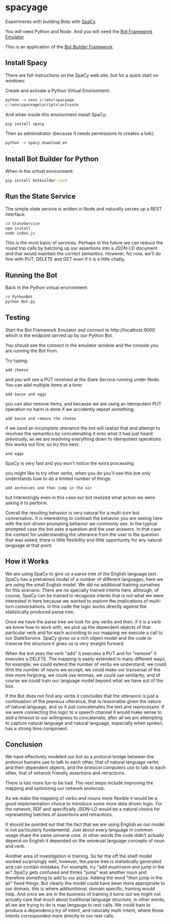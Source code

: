 # spacyage
Experiments with building Bots with [SpaCy](https://spacy.io/)

You will need Python and Node. And you will need the [Bot Framework Emulator](https://github.com/Microsoft/BotFramework-Emulator)

This is an application of the [Bot Builder Framework](https://github.com/Microsoft/botbuilder-python).

## Install Spacy

There are full instructions on the SpaCy web site, but for a quick start on windows:

Create and activate a Python Virtual Environment:

```cmd
python -m venv c:\env\spacyage
c:\env\spaceage\scripts\activate
```

And when inside this environment install SpaCy:

```cmd
pip install spacy
```

Then as administrator (because it needs permissions to creates a link):

```cmd
python -m spacy download en
```

## Install Bot Builder for Python

When in the virtual environment:

```cmd
pip install botbuilder-core
```

## Run the State Service

The simple state service is written in Node and naturally serves up a REST interface:

```cmd
cd StateService
npm install
node index.js
```

This is the most basic of services. Perhaps in the future we can reduce the round trip calls by batching up our assertions into a JSON-LD document and that would maintain the correct semantics. However, for now, we'll do fine with PUT, DELETE and GET even if it is a little chatty.

## Running the Bot

Back in the Python virtual environment:

```cmd
cd PythonBot
python Bot.py
```

## Testing

Start the Bot Framework Emulator and connect to http://localhost:9000 which is the endpoint served up by our Python Bot.

You should see the connect in the emulator window and the console you are running the Bot from.

Try typing:

```
add cheese
```

and you will see a PUT received at the State Service running under Node. You can add multiple items at a time:

```
add bacon and eggs
```

you can also remove items, and because we are using an idempotent PUT operation no harm is done if we accidently repeat something:

```
add bacon and remove the cheese
```

if we send an incomplete utterance the bot will realize that and attempt to resolves the semantics by concatenating it onto what it had just heard previously, as we are resolving everything down to idempotent operations this works out fine, so try this next:

```
and eggs
```

SpaCy is very fast and you won't notice the extra processing.

you might like to try other verbs, when you do you'll see this bot only understands how to do a limited number of things:

```
add anchoives and then jump in the air
```

but interestingly even in this case our bot realized what action we were asking it to perform.

Overall the resulting behavior is very natural for a multi-turn bot conversation. It is interestring to contrast the behavior you are seeing here with the bot-driven prompting behavior we commonly see. In the typical prompted case the bot asks a question and the user answers. In that case the context for understanding the utterance from the user is the question that was asked, there is little flexibility and little opportunity for any natural language at that point. 

## How it Works

We are using SpaCy to give us a parse tree of the English language text. SpaCy has a pretrained model of a number of different languages, here we are using the small English model. We did no additional training ourselves for this scenario. There are no specially trained intents here, although, of course, SpaCy can be trained to recognize intents that is not what we were interested in here because we wanted to explore the implications of multi-turn conversations. In this code the logic works directly against the statistically produced parse tree.

Once we have the parse tree we look for any verbs and then, if it is a verb we know how to work with, we pick up the dependent objects of that particular verb and for each according to our mapping we execute a call to our StateService. SpaCy gives us a rich object model and the code to traverse the structure it gives us is very straight forward.

When the bot sees the verb "add" it executes a PUT and for "remove" it executes a DELETE. The mapping is easily extended in many different ways, for example, we could extend the number of verbs we understand, we could limit the number of nouns we accept, we could make our travsersal of the tree more forgiving, we could use lemmas, we could use similarity, and of course we could train our language model beyond what we have out of the box.

If the Bot does not find any verbs it concludes that the utterance is just a continuation of the previous utterance, that is reasonable given the nature of natural language, and so it just concatenates the text and reprocesses. If we were connecting this logic to a speech channel it would make sense to add a timeout to our willingness to concatenate, after all we are attempting to capture natural language and natural language, especially when spoken, has a strong time component.

## Conclusion

We have effectively modeled our bot as a protocol bridge between the protocol humans use to talk to each other, that of natural language verbs and their dependent objects, and the protocol computers use to talk to each other, that of network friendly assertions and retractions.

There is lots more fun to be had. The next steps include improving the mapping and optimizing our network protocols.

As we make the mapping of verbs and nouns more flexible it would be a good implementation choice to introduce some more data driven logic. For the network, RDF and specifically JSON-LD would be a natural choice for representing batches of assertions and retractions.

It should be pointed out that the fact that we are using English as our model is not particularly fundamental. Just about every language in common usage share the same univeral core. In other words the code didn't actually depend on English it depended on the universal language concepts of noun and verb.

Another area of investigation is training. So far the off the shelf model worked surprisingly well, however, the parse tree is statistically generated and can contain mistakes. For example, try "add mushroom and jump in the air" SpaCy gets confused and thinks "jump" was another noun and therefore somethng to add to our pizza. Adding the word "_then_ jump in the air" fixed things. But clearly the model could have been more appropriate to our domain, this is where addionitional, domain specific, training would help. And once we are in the business of training it turns out we might not actually care that much about traditional language structure, in other words, all we are trying to do is map langauge to rest calls. We could train to produce a dependency try of intent, and naturally multi-intent, where those intents corresponded more directly to our rest calls.

